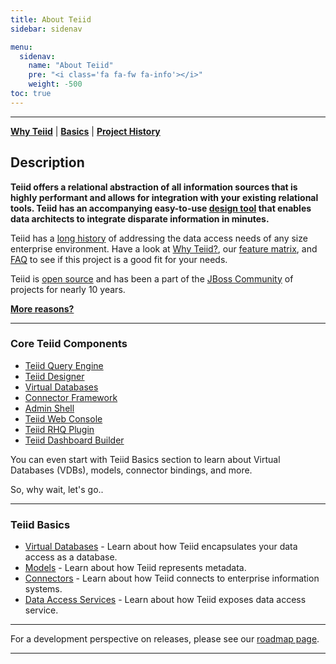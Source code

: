 ```yaml
---
title: About Teiid
sidebar: sidenav

menu:
  sidenav:
    name: "About Teiid"
    pre: "<i class='fa fa-fw fa-info'></i>"
    weight: -500
toc: true
---
```


---
[**Why Teiid**](why-teiid) | [**Basics**](basics) | [**Project History**](history)

## Description

**Teiid offers a relational abstraction of all information sources that is highly performant and allows for integration with your existing relational tools. Teiid has an accompanying easy-to-use [design tool](../tools/index.html) that enables data architects to integrate disparate information in minutes.**

Teiid has a [long history](../about/history) of addressing the data access needs of any size enterprise environment.  Have a look at [Why Teiid?](../about/why), our [feature matrix](../about/featurematrix/index.html), and [FAQ](../faq) to see if this project is a good fit for your needs.

Teiid is [open source](../about/license) and has been a part of the [JBoss Community](http://jboss.org) of projects for nearly 10 years. 

[**More reasons?**](./why-teiid)

---
### Core Teiid Components

*   [Teiid Query Engine](../docs/index.html)
*   [Teiid Designer](http://teiiddesigner.jboss.org/)
*   [Virtual Databases](../basics/virtualdatabases/index.html)
*   [Connector Framework](../basics/connectors/index.html)
*   [Admin Shell](../tools/adminshell/index.html)
*   [Teiid Web Console](../tools/console/index.html)
*   [Teiid RHQ Plugin](https://community.jboss.org/wiki/NewTeiidRHQPluginForTeiid8x)
*   [Teiid Dashboard Builder](https://issues.jboss.org/browse/TEIIDDSHB)

You can even start with Teiid Basics section to learn about Virtual Databases (VDBs), models, connector bindings, and more.

So, why wait, let's go..

---
### Teiid Basics

*   [Virtual Databases](../about/virtualdatabases/index.html) - Learn about how Teiid encapsulates your data access as a database.
*   [Models](../about/models/index.html) - Learn about how Teiid represents metadata.
*   [Connectors](../about/connectors/index.html) - Learn about how Teiid connects to enterprise information systems.
*   [Data Access Services](../about/dataservices/index.html) - Learn about how Teiid exposes data access service.

---

For a development perspective on releases, please see our [roadmap page](../roadmap/index.html).&nbsp;

---